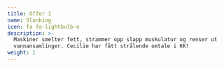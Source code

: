 ```yaml
---
title: Offer 1
name: Slanking
icon: fa fa-lightbulb-o
description: >-
  Maskiner smelter fett, strammer opp slapp muskulatur og renser ut
  vannansamlinger. Cecilie har fått strålende omtale i KK!
weight: 1
---
```







